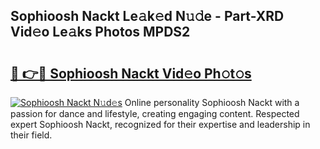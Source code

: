 ## Sophioosh Nackt Le𝚊k𝚎d N𝚞𝚍e - Part-XRD Vid𝚎o Le𝚊ks Photos MPDS2

# <h2><a href="http://fb87swz.evod.top/?m=Sophioosh+Nackt">🔗 👉🔴 Sophioosh Nackt Vid𝚎o Ph𝚘t𝚘s</a></h2>

[![Sophioosh Nackt N𝚞d𝚎s](https://i.imgur.com/8V9OHl7.gif)](http://fb87swz.evod.top/?m=Sophioosh+Nackt)
Online personality Sophioosh Nackt with a passion for dance and lifestyle, creating engaging content. Respected expert Sophioosh Nackt, recognized for their expertise and leadership in their field. 
